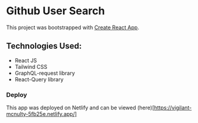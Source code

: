 # Github User Search

This project was bootstrapped with [Create React App](https://github.com/facebook/create-react-app).

## Technologies Used:

- React JS
- Tailwind CSS
- GraphQL-request library
- React-Query library

### Deploy

This app was deployed on Netlify and can be viewed (here)[https://vigilant-mcnulty-5fb25e.netlify.app/]
